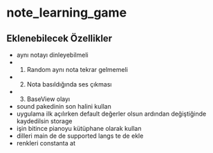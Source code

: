 # note_learning_game

## Eklenebilecek Özellikler

- aynı notayı dinleyebilmeli
- 1.  Random aynı nota tekrar gelmemeli
- 2.  Nota basıldığında ses çıkması
- 3. BaseView olayı
- sound pakedinin son halini kullan
- uygulama ilk açılırken default değerler olsun ardından değiştiğinde kaydedilsin storage
- işin bitince pianoyu kütüphane olarak kullan
- dilleri main de  de supported langs te de ekle
- renkleri constanta at






